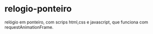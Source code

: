 # relogio-ponteiro
relógio em ponteiro, com scrips html,css e javascript, que funciona com requestAnimationFrame.
